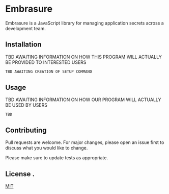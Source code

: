 # Embrasure

Embrasure is a JavaScript library for managing application secrets across a development team.

## Installation

TBD AWAITING INFORMATION ON HOW THIS PROGRAM WILL ACTUALLY BE PROVIDED TO INTERESTED USERS

```bash
TBD AWAITING CREATION OF SETUP COMMAND
```

## Usage
TBD AWAITING INFORMATION ON HOW OUR PROGRAM WILL ACTUALLY BE USED BY USERS
```node
TBD
```

## Contributing

Pull requests are welcome. For major changes, please open an issue first to discuss what you would like to change.

Please make sure to update tests as appropriate.

## License .

[MIT](https://choosealicense.com/licenses/mit/)